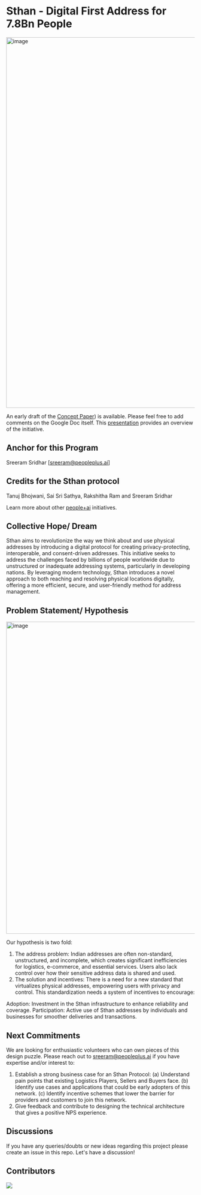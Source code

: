 # Sthan - Digital First Address for 7.8Bn People
<img width="988" alt="image" src="https://github.com/PeoplePlusAI/Sthan/assets/151424479/69ffcadf-fbc6-4d2c-939b-c5849c6eb3f2">



An early draft of the [Concept Paper](https://docs.google.com/document/d/1J1GJS8XHt3xQmyPngwO3rvbq7JBCEjdA/edit?usp=sharing&ouid=114966122103238172500&rtpof=true&sd=true)) is available. Please feel free to add comments on the Google Doc itself. This [presentation](https://docs.google.com/presentation/d/1S9vpHJ4-IhFt1T797lXOVB-yKXNZsy1c/edit?usp=sharing&ouid=114966122103238172500&rtpof=true&sd=true) provides an overview of the initiative.

## Anchor for this Program 

Sreeram Sridhar [sreeram@peopleplus.ai]

## Credits for the Sthan protocol
Tanuj Bhojwani, Sai Sri Sathya, Rakshitha Ram and Sreeram Sridhar

Learn more about other [people+ai](https://peopleplus.ai/) initiatives.

## Collective Hope/ Dream
Sthan aims to revolutionize the way we think about and use physical addresses by introducing a digital protocol for creating privacy-protecting, interoperable, and consent-driven addresses. 
This initiative seeks to address the challenges faced by billions of people worldwide due to unstructured or inadequate addressing systems, particularly in developing nations.
By leveraging modern technology, Sthan introduces a novel approach to both reaching and resolving physical locations digitally, offering a more efficient, secure, and user-friendly method for address management.

## Problem Statement/ Hypothesis

<img width="832" alt="image" src="https://github.com/PeoplePlusAI/Sthan/assets/151424479/3c329671-4984-47c3-bbcf-a49a04c8fc4c">


Our hypothesis is two fold:

1. The address problem: Indian addresses are often non-standard, unstructured, and incomplete, which creates significant inefficiencies for logistics, e-commerce, and essential services. Users also lack control over how their sensitive address data is shared and used.
2. The solution and incentives: There is a need for a new standard that virtualizes physical addresses, empowering users with privacy and control. This standardization needs a system of incentives to encourage:

Adoption: Investment in the Sthan infrastructure to enhance reliability and coverage.
Participation: Active use of Sthan addresses by individuals and businesses for smoother deliveries and transactions.

## Next Commitments

We are looking for enthusiastic volunteers who can own pieces of this design puzzle. Please reach out to sreeram@peopleplus.ai if you have expertise and/or interest to:
1. Establish a strong business case for an Sthan Protocol: (a) Understand pain points that existing Logistics Players, Sellers and Buyers face. (b) Identify use cases and applications that could be early adopters of this network. (c) Identify incentive schemes that lower the barrier for providers and customers to join this network.
2. Give feedback and contribute to designing the technical architecture that gives a positive NPS experience.

## Discussions

If you have any queries/doubts or new ideas regarding this project please create an issue in this repo. Let's have a discussion!

## Contributors
<a href="https://github.com/PeoplePlusAI/Sthan/graphs/contributors">
  <img src="https://contrib.rocks/image?repo=PeoplePlusAI/Sthan" />
</a>




  
